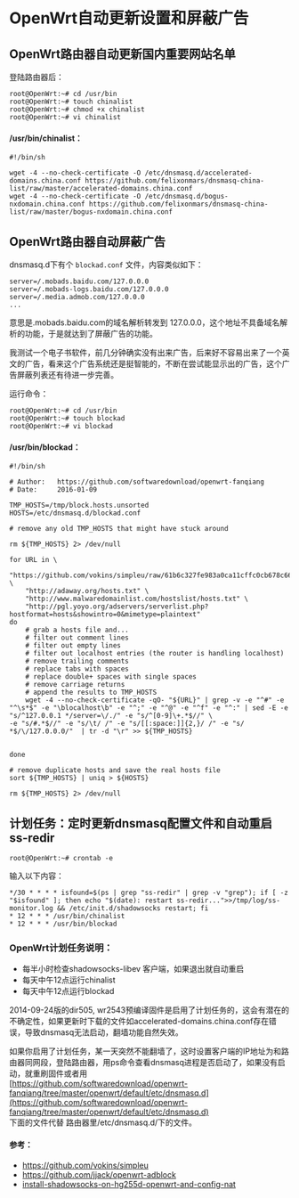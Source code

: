 # OpenWrt自动更新设置和屏蔽广告


## OpenWrt路由器自动更新国内重要网站名单
登陆路由器后：

	root@OpenWrt:~# cd /usr/bin
	root@OpenWrt:~# touch chinalist
	root@OpenWrt:~# chmod +x chinalist
	root@OpenWrt:~# vi chinalist
	
#### /usr/bin/chinalist：

	#!/bin/sh                                                                                                                                                               
	
	wget -4 --no-check-certificate -O /etc/dnsmasq.d/accelerated-domains.china.conf https://github.com/felixonmars/dnsmasq-china-list/raw/master/accelerated-domains.china.conf
	wget -4 --no-check-certificate -O /etc/dnsmasq.d/bogus-nxdomain.china.conf https://github.com/felixonmars/dnsmasq-china-list/raw/master/bogus-nxdomain.china.conf

	
## OpenWrt路由器自动屏蔽广告	

dnsmasq.d下有个 `blockad.conf` 文件，内容类似如下：

	server=/.mobads.baidu.com/127.0.0.0
	server=/.mobads-logs.baidu.com/127.0.0.0
	server=/.media.admob.com/127.0.0.0
	...
	
意思是.mobads.baidu.com的域名解析转发到 127.0.0.0，这个地址不具备域名解析的功能，于是就达到了屏蔽广告的功能。

我测试一个电子书软件，前几分钟确实没有出来广告，后来好不容易出来了一个英文的广告，看来这个广告系统还是挺智能的，不断在尝试能显示出的广告，这个广告屏蔽列表还有待进一步完善。

运行命令：

	root@OpenWrt:~# cd /usr/bin
	root@OpenWrt:~# touch blockad
	root@OpenWrt:~# vi blockad

#### /usr/bin/blockad：

	#!/bin/sh
	
	# Author:	https://github.com/softwaredownload/openwrt-fanqiang
	# Date:		2016-01-09
	
	TMP_HOSTS=/tmp/block.hosts.unsorted
	HOSTS=/etc/dnsmasq.d/blockad.conf
	
	# remove any old TMP_HOSTS that might have stuck around
	
	rm ${TMP_HOSTS} 2> /dev/null
	
	for URL in \
	    "https://github.com/vokins/simpleu/raw/61b6c327fe983a0ca11cffc0cb678c6618c4d8f3/data/mobile.txt" \
	    "http://adaway.org/hosts.txt" \
	    "http://www.malwaredomainlist.com/hostslist/hosts.txt" \
	    "http://pgl.yoyo.org/adservers/serverlist.php?hostformat=hosts&showintro=0&mimetype=plaintext"	
	do
	    # grab a hosts file and...
	    # filter out comment lines
	    # filter out empty lines
	    # filter out localhost entries (the router is handling localhost)
	    # remove trailing comments
	    # replace tabs with spaces
	    # replace double+ spaces with single spaces
	    # remove carriage returns
	    # append the results to TMP_HOSTS
	    wget -4 --no-check-certificate -qO- "${URL}" | grep -v -e "^#" -e "^\s*$" -e "\blocalhost\b" -e "^;" -e "^@" -e "^f" -e "^:" | sed -E -e "s/^127.0.0.1 */server=\/./" -e "s/^[0-9]\+.*$//" \
	-e "s/#.*$//" -e "s/\t/ /" -e "s/[[:space:]]{2,}/ /" -e "s/ *$/\/127.0.0.0/"  | tr -d "\r" >> ${TMP_HOSTS}
	
	
	done
	
	# remove duplicate hosts and save the real hosts file
	sort ${TMP_HOSTS} | uniq > ${HOSTS}
	
	rm ${TMP_HOSTS} 2> /dev/null



## 计划任务：定时更新dnsmasq配置文件和自动重启 ss-redir

	root@OpenWrt:~# crontab -e
	
输入以下内容：

	*/30 * * * * isfound=$(ps | grep "ss-redir" | grep -v "grep"); if [ -z "$isfound" ]; then echo "$(date): restart ss-redir...">>/tmp/log/ss-monitor.log && /etc/init.d/shadowsocks restart; fi
	* 12 * * * /usr/bin/chinalist
	* 12 * * * /usr/bin/blockad

### OpenWrt计划任务说明：
- 每半小时检查shadowsocks-libev 客户端，如果退出就自动重启
- 每天中午12点运行chinalist
- 每天中午12点运行blockad


2014-09-24版的dir505, wr2543预编译固件是启用了计划任务的，这会有潜在的不确定性，如果更新时下载的文件如accelerated-domains.china.conf存在错误，导致dnsmasq无法启动，翻墙功能自然失效。

如果你启用了计划任务，某一天突然不能翻墙了，这时设置客户端的IP地址为和路由器同网段，登陆路由器，用ps命令查看dnsmasq进程是否启动了，如果没有启动，就重刷固件或者用  
[https://github.com/softwaredownload/openwrt-fanqiang/tree/master/openwrt/default/etc/dnsmasq.d](https://github.com/softwaredownload/openwrt-fanqiang/tree/master/openwrt/default/etc/dnsmasq.d)  
下面的文件代替 路由器里/etc/dnsmasq.d/下的文件。


#### 参考：
- https://github.com/vokins/simpleu
- https://github.com/jjack/openwrt-adblock
- [install-shadowsocks-on-hg255d-openwrt-and-config-nat](http://www.shuyz.com/install-shadowsocks-on-hg255d-openwrt-and-config-nat.html)
